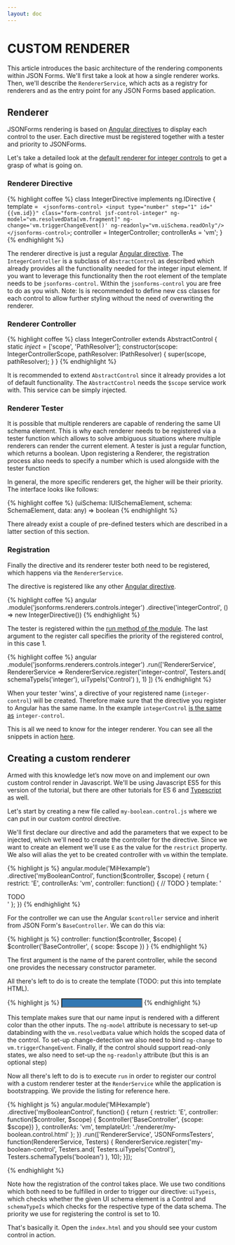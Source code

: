 ```yaml
---
layout: doc
---
```

CUSTOM RENDERER
===============

This article introduces the basic architecture of the rendering components within JSON Forms. We'll first take a look at how a single renderer works. Then, we'll describe the ```RendererService```, which acts as a registry for renderers and as the entry point for any JSON Forms based application.

Renderer
--------
JSONForms rendering is based on [Angular directives](https://docs.angularjs.org/guide/directive) to display each control to the user.
Each directive must be registered together with a tester and priority to JSONForms.

Let's take a detailed look at the [default renderer for integer controls](https://github.com/eclipsesource/jsonforms/blob/master/src/components/renderers/controls/integer/integer-directive.ts) to get a
grasp of what is going on.

### Renderer Directive ###

{% highlight coffee %}
class IntegerDirective implements ng.IDirective {
    template = `
    <jsonforms-control>
      <input type="number"
             step="1"
             id="{{vm.id}}"
             class="form-control jsf-control-integer"
             ng-model="vm.resolvedData[vm.fragment]"
             ng-change='vm.triggerChangeEvent()'
             ng-readonly="vm.uiSchema.readOnly"/>
    </jsonforms-control>`;
    controller = IntegerController;
    controllerAs = 'vm';
}
{% endhighlight %}

The renderer directive is just a regular [Angular directive](https://docs.angularjs.org/guide/directive). The ```IntegerController``` is a subclass of ```AbstractControl``` as described
which already provides all the functionality needed for the integer input element. If you want to leverage this functionality then the root element of the
template needs to be ```jsonforms-control```. Within the ```jsonforms-control``` you are free to do as you wish.
Note: Is is recommended to define new css classes for each control to allow further styling without the need of overwriting the renderer.

### Renderer Controller ###

{% highlight coffee %}
class IntegerController extends AbstractControl {
    static $inject = ['$scope', 'PathResolver'];
    constructor(scope: IntegerControllerScope, pathResolver: IPathResolver) {
        super(scope, pathResolver);
    }
}
{% endhighlight %}

It is recommended to extend ```AbstractControl``` since it already provides a lot of default functionality.
The ```AbstractControl``` needs the ```$scope``` service work with.
This service can be simply injected.

### Renderer Tester ###

It is possible that multiple renderers are capable of rendering the same UI schema element.
This is why each renderer needs to be registered via a tester function
which allows to solve ambiguous situations where multiple renderers can render the
current element. A tester is just a regular function, which returns a boolean.
Upon registering a Renderer, the registration process also needs to specify
a number which is used alongside with the tester function

In general, the more specific renderers get, the higher will be their priority. The interface
looks like follows:

{% highlight coffee %}
(uiSchema: IUISchemaElement, schema: SchemaElement, data: any) => boolean
{% endhighlight %}

There already exist a couple of pre-defined testers which are described
in a latter section of this section.

### Registration ###

Finally the directive and its renderer tester both need to be registered, which
happens via the `RendererService`.

The directive is registered like any other [Angular directive](https://docs.angularjs.org/guide/directive).

{% highlight coffee %}
angular
    .module('jsonforms.renderers.controls.integer')
    .directive('integerControl', () => new IntegerDirective())
{% endhighlight %}

The tester is registered within the [run method of the module](https://docs.angularjs.org/guide/module#module-loading-dependencies).
The last argument to the register call specifies the priority of the
registered control, in this case 1.


{% highlight coffee %}
angular
    .module('jsonforms.renderers.controls.integer')
    .run(['RendererService', RendererService =>
               RendererService.register('integer-control',
                            Testers.and(
                                schemaTypeIs('integer'),
                                uiTypeIs('Control')
                            ), 1)
    ])
{% endhighlight %}

When your tester 'wins', a directive of your registered name (```integer-control```) will be created.
Therefore make sure that the directive you register to Angular has the same name.
In the example ```integerControl``` [is the same as](https://docs.angularjs.org/guide/directive#normalization) ```integer-control```.

This is all we need to know for the integer renderer.
You can see all the snippets in action [here](https://github.com/eclipsesource/jsonforms/blob/master/src/components/renderers/controls/integer/integer-directive.ts).

Creating a custom renderer
--------------------------
Armed with this knowledge let’s now move on and implement our own custom control render in Javascript.
We'll be using Javascript ES5 for this version of the tutorial, but there are other tutorials for ES 6 and [Typescript](#/docs/customrenderer-ts) as well.

Let's start by creating a new file called `my-boolean.control.js` where
we can put in our custom control directive.

We'll first declare our directive and add the parameters that we
expect to be injected, which we'll need to create the controller
for the directive. Since we want to create an element we'll use
`E`  as the value for the `restrict` property. We also will alias
the yet to be created controller with `vm` within the template.


{% highlight js %}
angular.module('MiHexample')
.directive('myBooleanControl', function($controller, $scope) {
    return {
        restrict: 'E',
        controllerAs: 'vm',
        controller: function() { // TODO }
        template: '<div>TODO</div>'
    };
})
{% endhighlight %}

For the controller we can use the Angular `$controller` service and
inherit from JSON Form's `BaseController`. We can do this via:

{% highlight js %}
  controller: function($controller, $scope) {
    $controller('BaseController', { scope: $scope })
  }
{% endhighlight %}

The first argument is the name of the parent controller, while the second
one provides the necessary constructor parameter.

All there's left to do is to create the template (TODO: put this into template HTML).

{% highlight js %}
<input type="text"
  id="{{vm.id}}"
  class="form-control"
  style="background-color: #3278b3; color: #8dd0ff"
  ng-model="vm.resolvedData[vm.fragment]"
  ng-change="vm.triggerChangeEvent()"
  ng-readonly="vm.uiSchema.readOnly"/>
</jsonforms-control>
{% endhighlight %}

This template makes sure that our name input is rendered with a different color than the other inputs.
The `ng-model` attribute is necessary to set-up databinding with the `vm.resolvedData`
value which holds the scoped data of the control. To set-up change-detection
we also need to bind `ng-change` to `vm.triggerChangeEvent`. Finally, if
the control should support read-only states, we also need to set-up the
`ng-readonly` attribute (but this is an optional step)


Now all there's left to do is to execute ```run``` in order to register our control with a custom renderer tester at the ```RenderService``` while the application is bootstrapping.
We provide the listing for reference here.

{% highlight js %}
  angular.module('MiHexample')
    .directive('myBooleanControl', function() {
        return {
            restrict: 'E',
            controller: function($controller, $scope) {
                $controller('BaseController', {scope: $scope})
            },
            controllerAs: 'vm',
            templateUrl: './renderer/my-boolean.control.html'
        };
    })
    .run(['RendererService', 'JSONFormsTesters', function(RendererService, Testers) {
        RendererService.register('my-boolean-control', Testers.and(
            Testers.uiTypeIs('Control'),
            Testers.schemaTypeIs('boolean')
        ), 10);
    }]);

{% endhighlight %}

Note how the registration of the control takes place.
We use two conditions which both need to be fulfilled in order to
trigger our directive: `uiTypeis`, which checks whether the given
UI schema element is a Control and `schemaTypeIs` which checks for the
respective type of the data schema. The priority we use for registering the control
is set to 10.


That's basically it. Open the ```index.html``` and you should see your custom control in action.
